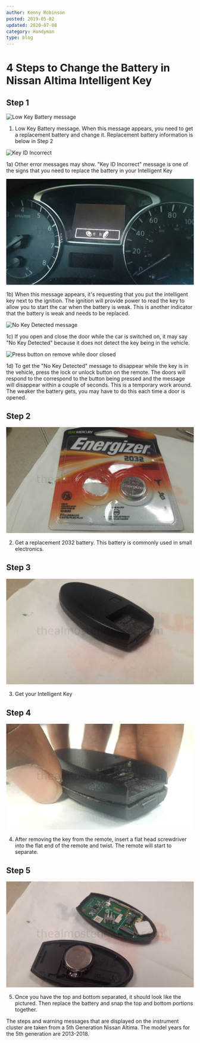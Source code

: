```yaml
---
author: Kenny Robinson
posted: 2019-05-02
updated: 2020-07-08
category: Handyman
type: blog
---
```


# 4 Steps to Change the Battery in Nissan Altima Intelligent Key

## Step 1

![Low Key Battery message](/images/replaceAltimaBattery-20190502-f002145.jpg)

1) Low Key Battery message. When this message appears, you need to get a replacement battery and change it. Replacement battery information is below in Step 2

![Key ID Incorrect](/images/replaceAltimaBattery-20190502-f000449.jpg)

1a) Other error messages may show. "Key ID Incorrect" message is one of the signs that you need to replace the battery in your Intelligent Key

![Key near ignition](/images/replaceAltimaBattery-20190502-f000615.jpg)

1b) When this message appears, it's requesting that you put the intelligent key next to the ignition.  The ignition will provide power to read the key to allow you to start the car when the battery is weak. This is another indicator that the battery is weak and needs to be replaced.

![No Key Detected message](/images/replaceAltimaBattery-20190502-f001567.jpg)

1c) If you open and close the door while the car is switched on, it may say "No Key Detected" because it does not detect the key being in the vehicle.

![Press button on remove while door closed](/images/replaceAltimaBattery-20190502-f001875.jpg)

1d) To get the "No Key Detected" message to disappear while the key is in the vehicle, press the lock or unlock button on the remote. The doors will respond to the correspond to the button being pressed and the message will disappear within a couple of seconds. This is a temporary work around. The weaker the battery gets, you may have to do this each time a door is opened.

## Step 2

![2032 replacement battery](/images/replaceAltimaBattery-20190402_102047.jpg)

2) Get a replacement 2032 battery. This battery is commonly used in small electronics. 

## Step 3

![Intelligent Key](/images/replaceAltimaBattery-20190402_101838.jpg) 

3) Get your Intelligent Key

## Step 4

![Intelligent Key covers separated](/images/replaceAltimaBattery-20190402_102004.jpg)

4) After removing the key from the remote, insert a flat head screwdriver into the flat end of the remote and twist. The remote will start to separate.

## Step 5

![Intelligent Key opened](/images/replaceAltimaBattery-20190402_102036.jpg)

5) Once you have the top and bottom separated, it should look like the pictured.  Then replace the battery and snap the top and bottom portions together.

The steps and warning messages that are displayed on the instrument cluster are taken 
from a 5th Generation Nissan Altima. The model years for the 5th generation are 2013-2018.
